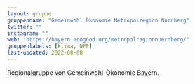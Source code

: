 ```yaml
---
layout: gruppe
gruppenname: "Gemeinwohl Ökonomie Metropolregion Nürnberg"
twitter: ""
instagram: ""
web: "https://bayern.ecogood.org/metropolregionnuernberg/"
gruppenlabels: [klima, NFF]
last-updated: 2022-08-08
---
```


Regionalgruppe von Gemeinwohl-Ökonomie Bayern.
